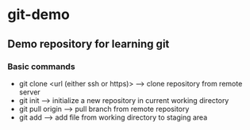 # git-demo
## Demo repository for learning git
### Basic commands
* git clone <url (either ssh or https)> --> clone repository from remote server
* git init --> initialize a new repository in current working directory
* git pull origin <branchName> --> pull branch from remote repository
* git add <fileName> --> add file from working directory to staging area
